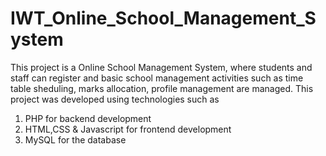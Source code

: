 # IWT_Online_School_Management_System

This project is a Online School Management System, where students and staff can register and basic school management activities such as time table sheduling, marks allocation, profile management are managed. This project was developed using technologies such as

1. PHP for backend development
2. HTML,CSS & Javascript for frontend development
3. MySQL for the database
